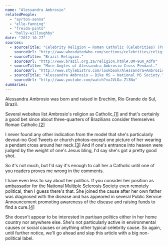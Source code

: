 ```yaml
---
name: "Alessandra Ambrosio"
relatedPeople:
  - "ayrton-senna"
  - "elle-fanning"
  - "freida-pinto"
  - "holly-willoughby"
date: "2012-10-27"
sources:
  - sourceTitle: "Celebrity Religion – Roman Catholic (Celebrities) (Page 2)."
    sourceUrl: "http://www.whosdatedwho.com/sections/celebrities/religion/roman-catholic_2"
  - sourceTitle: "Brazil Religion."
    sourceUrl: "http://www.brazil.org.za/religion.html#.UM-9um_Adf0"
  - sourceTitle: "More Angles of Alessandra Ambrosio Cross Pendant."
    sourceUrl: "http://www.stylebistro.com/lookbook/Alessandra+Ambrosio/u4rndVYIV8t/Pendant+Necklaces/angle/8OUEHvhVQu5"
  - sourceTitle: "Alessandra Ambrosio – Bike MS – National MS Society."
    sourceUrl: "http://www.youtube.com/watch?v=JVLDa-Zl3No"
summaries:
---
```


Alessandra Ambrosio was born and raised in Erechim, Rio Grande do Sul, Brazil.

Several websites list Ambrosio's religion as Catholic,<a class="source-citation" href="#http%3A%2F%2Fwww.whosdatedwho.com%2Fsections%2Fcelebrities%2Freligion%2Froman-catholic_2" title="Celebrity Religion – Roman Catholic (Celebrities) (Page 2).">[1]</a> and that's certainly a good bet since about three-quarters of Brazilians consider themselves Roman Catholic.<a class="source-citation" href="#http%3A%2F%2Fwww.brazil.org.za%2Freligion.html%23.UM-9um_Adf0" title="Brazil Religion.">[2]</a>

I never found any other indication from the model that she's particularly devout–no God Tweets or church photos–except one picture of her wearing a pendant cross around her neck.<a class="source-citation" href="#http%3A%2F%2Fwww.stylebistro.com%2Flookbook%2FAlessandra%2BAmbrosio%2Fu4rndVYIV8t%2FPendant%2BNecklaces%2Fangle%2F8OUEHvhVQu5" title="More Angles of Alessandra Ambrosio Cross Pendant.">[3]</a> And if one's entrance into heaven were judged by the weight of one's Jesus bling, I'd say she's got a pretty good shot.

So it's not much, but I'd say it's enough to call her a Catholic until one of you readers proves me wrong in the comments.

I have even less to say about her politics. If you consider her position as ambassador for the National Multiple Sclerosis Society even remotely political, then I guess there's that. She joined the cause after her own father was diagnosed with the disease and has appeared in several Public Service Announcement promoting awareness of the disease and raising funds to find a cure.<a class="source-citation" href="#http%3A%2F%2Fwww.youtube.com%2Fwatch%3Fv%3DJVLDa-Zl3No" title="Alessandra Ambrosio – Bike MS – National MS Society.">[4]</a>

She doesn't appear to be interested in partisan politics either in her home country nor anywhere else. She's not particularly active in environmental causes or social causes or anything other typical celebrity cause. So again, until further notice, we'll go ahead and slap this article with a big non-political label.